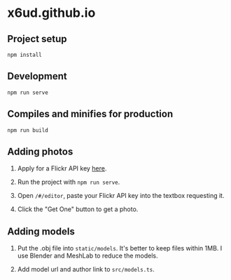# x6ud.github.io

## Project setup
```
npm install
```

## Development
```
npm run serve
```

## Compiles and minifies for production
```
npm run build
```

## Adding photos
1. Apply for a Flickr API key [here](https://www.flickr.com/services/apps/create/apply/).

2. Run the project with `npm run serve`.

3. Open `/#/editor`, paste your Flickr API key into the textbox requesting it.

4. Click the "Get One" button to get a photo.

## Adding models
1. Put the .obj file into `static/models`. It's better to keep files within 1MB. I use Blender and MeshLab to reduce the models.

2. Add model url and author link to `src/models.ts`.
